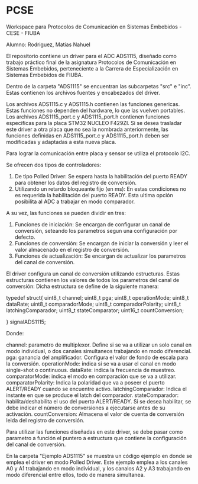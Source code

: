 # PCSE
Workspace para Protocolos de Comunicación en Sistemas Embebidos - CESE - FIUBA

Alumno: Rodriguez, Matías Nahuel

El repositorio contiene un driver para el ADC ADS1115, diseñado como trabajo práctico final de la asignatura Protocolos de Comunicación en Sistemas Embebidos, perteneciente a la Carrera de Especialización en Sistemas Embebidos de FIUBA.
  
Dentro de la carpeta "ADS1115" se encuentran las subcarpetas "src" e "inc". Estas contienen los archivos fuentes y encabezados del driver.

Los archivos ADS1115.c y ADS1115.h contienen las funciones genericas. Estas funciones no dependen del hardware, lo que las vuelven portables.
Los archivos ADS1115_port.c y ADS1115_port.h contienen funciones especificas para la placa STM32 NUCLEO F429ZI.
Si se desea trasladar este driver a otra placa que no sea la nombrada anteriormente, las funciones definidas en ADS1115_port.c y ADS1115_port.h deben ser modificadas y adaptadas a esta nueva placa.

Para lograr la comunicación entre placa y sensor se utiliza el protocolo I2C.

Se ofrecen dos tipos de controladores:

1) De tipo Polled Driver: Se espera hasta la habilitación del puerto READY para obtener los datos del registro de conversión.
2) Utilizando un retardo bloqueante fijo (en ms): En estas condiciones no es requerida la habilitación del puerto READY.
   Esta ultima opción posibilita al ADC a trabajar en modo comparador.
   
A su vez, las funciones se pueden dividir en tres:

1) Funciones de iniciación: Se encargan de configurar un canal de conversión, seteando los parametros segun una configuración por defecto.
2) Funciones de conversión: Se encargan de iniciar la conversión y leer el valor almacenado en el registro de conversión.
3) Funciones de actualización: Se encargan de actualizar los parametros del canal de conversión.

El driver configura un canal de conversión utilizando estructuras. Estas estructuras contienen los valores de todos los parametros del canal de conversión:
Dicha estructura se define de la siguiente manera:

typedef struct{
   uint8_t channel;
   uint8_t pga;
   uint8_t operationMode;
   uint8_t dataRate;
   uint8_t comparadorMode;
   uint8_t comparadorPolarity;
   uint8_t latchingComparador;
   uint8_t stateComparator;
   uint16_t countConversion;

} signalADS1115;

Donde:

channel: parametro de multiplexor. Define si se va a utilizar un solo canal en modo individual, o dos canales simultaneos trabajando en modo diferencial.
pga: ganancia del amplificador. Configura el valor de fondo de escala para la conversión.
operationMode: indica si se va a usar el canal en modo single-shot o continuous.
dataRate: indica la frecuencia de muestreo.
comparatorMode: indica el modo en comparación que se va a utilizar.
comparatorPolarity: Indica la polaridad que va a poseer el puerto ALERT/READY cuando se encuentre activo.
latchingComparador: Indica el instante en que se produce el latch del comparador.
stateComparador: habilita/deshabilita el uso del puerto ALERT/READY. Si se desea habilitar, se debe indicar el número de conversiones a ejecutarse antes de su activación.
countConversion: Almacena el valor de cuenta de conversión leida del registro de conversión.

Para utilizar las funciones diseñadas en este driver, se debe pasar como parametro a función el puntero a estructura que contiene la configuración del canal de conversión.

En la carpeta "Ejemplo ADS1115" se muestra un código ejemplo en donde se emplea el driver en modo Polled Driver.
Este ejemplo emplea a los canales A0 y A1 trabajando en modo individual, y los canalos A2 y A3 trabajando en modo diferencial entre ellos, todo de manera simultanea.
